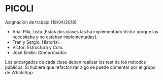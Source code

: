 # PICOLI

Asignación de trabajo (18/04/2018)

* Ana: Pila, Lista [Estas dos clases las ha implementado Víctor porque las necesitaba y no estaban implementadas].
* Fran y Sergio: Historial.
* Víctor: Estructura y Cola.
* José Emilio: Comprobador.

Los encargados de cada clase deben realizar los test de los métodos públicos.
Si hubiera que refactorizar algo se puede comentar por el grupo de WhatsApp.
